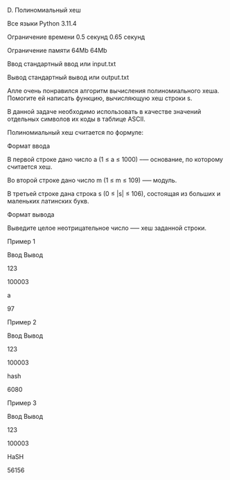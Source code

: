 D. Полиномиальный хеш

Все языки	Python 3.11.4

Ограничение времени	0.5 секунд	0.65 секунд

Ограничение памяти	64Mb	64Mb

Ввод	стандартный ввод или input.txt

Вывод	стандартный вывод или output.txt

Алле очень понравился алгоритм вычисления полиномиального хеша. Помогите ей написать функцию, вычисляющую хеш строки s. 

В данной задаче необходимо использовать в качестве значений отдельных символов их коды в таблице ASCII.

Полиномиальный хеш считается по формуле:



Формат ввода

В первой строке дано число a (1 ≤ a ≤ 1000) –— основание, по которому считается хеш.

Во второй строке дано число m (1 ≤ m ≤ 109) –— модуль.

В третьей строке дана строка s (0 ≤ |s| ≤ 106), состоящая из больших и маленьких латинских букв.

Формат вывода

Выведите целое неотрицательное число –— хеш заданной строки.

Пример 1

Ввод	Вывод

123

100003

a

97

Пример 2

Ввод	Вывод

123

100003

hash

6080

Пример 3

Ввод	Вывод

123

100003

HaSH

56156

